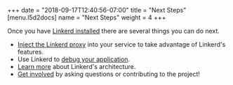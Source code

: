 +++
date = "2018-09-17T12:40:56-07:00"
title = "Next Steps"
[menu.l5d2docs]
  name = "Next Steps"
  weight = 4
+++

Once you have [Linkerd installed](../getting-started/) there are several things
you can do next.

* [Inject the Linkerd proxy](../adding-your-service/) into your service to take
  advantage of Linkerd's features.
* Use Linkerd to [debug your application](../debugging-an-app/).
* [Learn more](../architecture/) about Linkerd's architecture.
* [Get involved](../get-involved/) by asking questions or contributing to the
  project!
